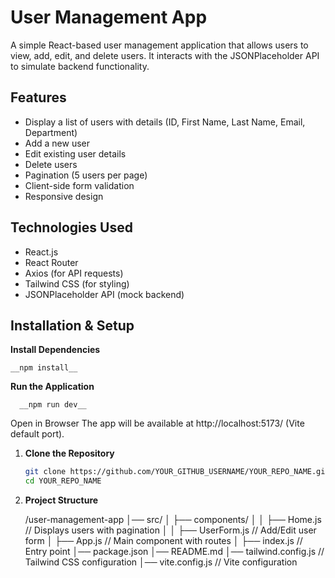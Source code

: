 # User Management App

A simple React-based user management application that allows users to view, add, edit, and delete users. It interacts with the JSONPlaceholder API to simulate backend functionality.

## Features

- Display a list of users with details (ID, First Name, Last Name, Email, Department)
- Add a new user
- Edit existing user details
- Delete users
- Pagination (5 users per page)
- Client-side form validation
- Responsive design

## Technologies Used

- React.js
- React Router
- Axios (for API requests)
- Tailwind CSS (for styling)
- JSONPlaceholder API (mock backend)

## Installation & Setup

**Install Dependencies**

    __npm install__
      
**Run the Application**
    
      __npm run dev__
      
Open in Browser The app will be available at http://localhost:5173/ (Vite default port).

1. **Clone the Repository**
   ```sh
   git clone https://github.com/YOUR_GITHUB_USERNAME/YOUR_REPO_NAME.git
   cd YOUR_REPO_NAME

2. **Project Structure**

    /user-management-app
    │── src/
    │   ├── components/
    │   │   ├── Home.js      // Displays users with pagination
    │   │   ├── UserForm.js  // Add/Edit user form
    │   ├── App.js           // Main component with routes
    │   ├── index.js         // Entry point
    │── package.json
    │── README.md
    │── tailwind.config.js   // Tailwind CSS configuration
    │── vite.config.js       // Vite configuration


